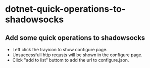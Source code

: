 # dotnet-quick-operations-to-shadowsocks

## Add some quick operations to shadowsocks

* Left click the trayicon to show configure page.
* Unsuccessfull http requsts will be shown in the configure page.
* Click "add to list" buttom to add the url to configure.json.